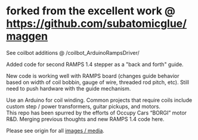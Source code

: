 # forked from the excellent work @ https://github.com/subatomicglue/maggen

See coilbot additions @ /coilbot_ArduinoRampsDriver/

Added code for second RAMPS 1.4 stepper as a "back and forth" guide.

New code is working well with RAMPS board (changes guide behavior based on width of coil bobbin, gauge of wire, threaded rod pitch, etc). Still need to push hardware with the guide mechanism.

Use an Arduino for coil winding.  Common projects that require coils include custom step / power transformers, guitar pickups, and motors.  
This repo has been spurred by the efforts of Occupy Cars “BORGI” motor R&D.
Merging previous thoughts and new RAMPS 1.4 code here.  

Please see origin for all [images / media](https://github.com/subatomicglue/maggen).
